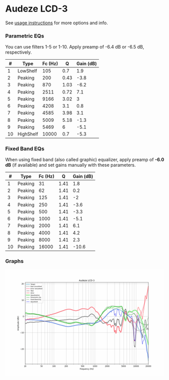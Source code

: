 # Audeze LCD-3
See [usage instructions](https://github.com/jaakkopasanen/AutoEq#usage) for more options and info.

### Parametric EQs
You can use filters 1-5 or 1-10. Apply preamp of -6.4 dB or -6.5 dB, respectively.

|   # | Type      |   Fc (Hz) |    Q |   Gain (dB) |
|-----|-----------|-----------|------|-------------|
|   1 | LowShelf  |       105 | 0.7  |         1.9 |
|   2 | Peaking   |       200 | 0.43 |        -3.8 |
|   3 | Peaking   |       870 | 1.03 |        -6.2 |
|   4 | Peaking   |      2511 | 0.72 |         7.1 |
|   5 | Peaking   |      9166 | 3.02 |         3   |
|   6 | Peaking   |      4208 | 3.1  |         0.8 |
|   7 | Peaking   |      4585 | 3.98 |         3.1 |
|   8 | Peaking   |      5009 | 5.18 |        -1.3 |
|   9 | Peaking   |      5469 | 6    |        -5.1 |
|  10 | HighShelf |     10000 | 0.7  |        -5.3 |

### Fixed Band EQs
When using fixed band (also called graphic) equalizer, apply preamp of **-6.0 dB** (if available) and set gains manually with these parameters.

|   # | Type    |   Fc (Hz) |    Q |   Gain (dB) |
|-----|---------|-----------|------|-------------|
|   1 | Peaking |        31 | 1.41 |         1.8 |
|   2 | Peaking |        62 | 1.41 |         0.2 |
|   3 | Peaking |       125 | 1.41 |        -2   |
|   4 | Peaking |       250 | 1.41 |        -3.6 |
|   5 | Peaking |       500 | 1.41 |        -3.3 |
|   6 | Peaking |      1000 | 1.41 |        -5.1 |
|   7 | Peaking |      2000 | 1.41 |         6.1 |
|   8 | Peaking |      4000 | 1.41 |         4.2 |
|   9 | Peaking |      8000 | 1.41 |         2.3 |
|  10 | Peaking |     16000 | 1.41 |       -10.6 |

### Graphs
![](./Audeze%20LCD-3.png)

